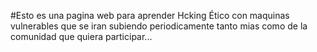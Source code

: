 #Esto es una pagina web para aprender Hcking Ético con maquinas vulnerables que se iran subiendo periodicamente tanto mias como de la comunidad que quiera participar...
